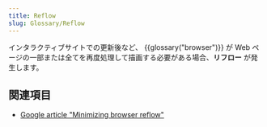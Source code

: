 ```yaml
---
title: Reflow
slug: Glossary/Reflow
---
```

インタラクティブサイトでの更新後など、 {{glossary("browser")}} が Web ページの一部または全てを再度処理して描画する必要がある場合、**リフロー** が発生します。

## 関連項目

- [Google article "Minimizing browser reflow"](https://developers.google.com/speed/articles/reflow)
